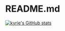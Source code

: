 # README.md
[![kyrie's GitHub stats](https://github-readme-stats.vercel.app/api?username=kyrieokuyama)](https://github.com/kyrieokuyama/github-readme-stats)
